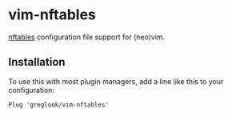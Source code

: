 # vim-nftables

[nftables](https://www.nftables.org/) configuration file support for (neo)vim.


## Installation

To use this with most plugin managers, add a line like this to your
configuration:

```vim
Plug 'greglook/vim-nftables'
```
